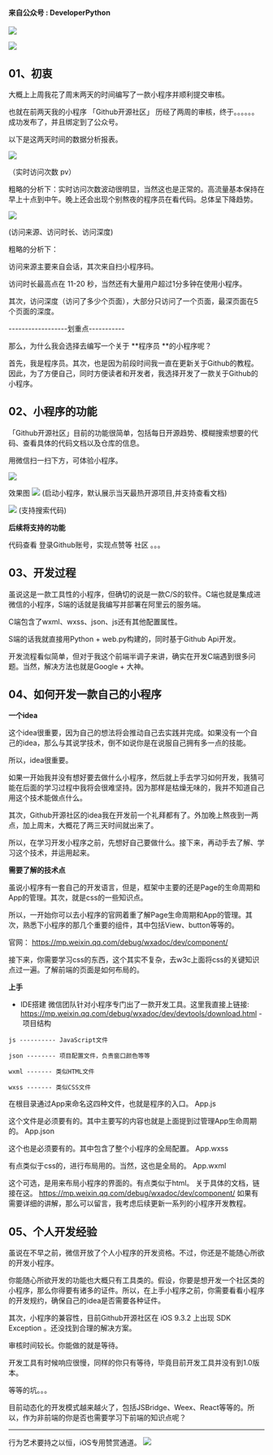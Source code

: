 #### 来自公众号 : DeveloperPython
![](http://upload-images.jianshu.io/upload_images/4653472-b61ffc02ee6e4db5?imageMogr2/auto-orient/strip%7CimageView2/2/w/1240)

![](http://upload-images.jianshu.io/upload_images/4653472-92c6e0096c11c841.png?imageMogr2/auto-orient/strip%7CimageView2/2/w/1240)


## 01、初衷 

大概上上周我花了周末两天的时间编写了一款小程序并顺利提交审核。

也就在前两天我的小程序 「Github开源社区」 历经了两周的审核，终于。。。。。。成功发布了，并且绑定到了公众号。 

以下是这两天时间的数据分析报表。


![](http://upload-images.jianshu.io/upload_images/4653472-5db25e9b492954ec.png?imageMogr2/auto-orient/strip%7CimageView2/2/w/1240)

（实时访问次数 pv）

粗略的分析下：实时访问次数波动很明显，当然这也是正常的。高流量基本保持在早上十点到中午。晚上还会出现个别熬夜的程序员在看代码。总体呈下降趋势。


![](http://upload-images.jianshu.io/upload_images/4653472-4bab8d746061c759.png?imageMogr2/auto-orient/strip%7CimageView2/2/w/1240)

(访问来源、访问时长、访问深度)

粗略的分析下：

访问来源主要来自会话，其次来自扫小程序码。

访问时长最高点在 11-20 秒，当然还有大量用户超过1分多钟在使用小程序。

其次，访问深度（访问了多少个页面），大部分只访问了一个页面，最深页面在5个页面的深度。

------------------划重点-----------

那么，为什么我会选择去编写一个关于 **程序员 **的小程序呢？

首先，我是程序员。其次，也是因为前段时间我一直在更新关于Github的教程。因此，为了方便自己，同时方便读者和开发者，我选择开发了一款关于Github的小程序。 

## 02、小程序的功能

「Github开源社区」目前的功能很简单，包括每日开源趋势、模糊搜索想要的代码、查看具体的代码文档以及仓库的信息。

用微信扫一扫下方，可体验小程序。

![](http://upload-images.jianshu.io/upload_images/4653472-90ad79d09f150843.jpg?imageMogr2/auto-orient/strip%7CimageView2/2/w/1240)

效果图
![](https://github.com/xiyouMc/GithubTrending/blob/master/img/start.gif?raw=true)
(启动小程序，默认展示当天最热开源项目,并支持查看文档)

![](https://github.com/xiyouMc/GithubTrending/blob/master/img/WebHubGif.gif?raw=true)
(支持搜索代码)

**后续将支持的功能**

代码查看
登录Github账号，实现点赞等
社区
。。。

## 03、开发过程

虽说这是一款工具性的小程序，但确切的说是一款C/S的软件。C端也就是集成进微信的小程序，S端的话就是我编写并部署在阿里云的服务端。

C端包含了wxml、wxss、json、js还有其他配置属性。

S端的话我就直接用Python + web.py构建的，同时基于Github Api开发。

开发流程看似简单，但对于我这个前端半调子来讲，确实在开发C端遇到很多问题。当然，解决方法也就是Google + 大神。

## 04、如何开发一款自己的小程序

**一个idea**

这个idea很重要，因为自己的想法将会推动自己去实践并完成。如果没有一个自己的idea，那么与其说学技术，倒不如说你是在说服自己拥有多一点的技能。

所以，idea很重要。

如果一开始我并没有想好要去做什么小程序，然后就上手去学习如何开发，我猜可能在后面的学习过程中我将会很难坚持。因为那样是枯燥无味的，我并不知道自己用这个技术能做点什么。

其次，Github开源社区的idea我在开发前一个礼拜都有了。外加晚上熬夜到一两点，加上周末，大概花了两三天时间就出来了。

所以，在学习开发小程序之前，先想好自己要做什么。接下来，再动手去了解、学习这个技术，并运用起来。

**需要了解的技术点**

虽说小程序有一套自己的开发语言，但是，框架中主要的还是Page的生命周期和App的管理。其次，就是css的一些知识点。

所以，一开始你可以去小程序的官网着重了解Page生命周期和App的管理。其次，熟悉下小程序的那几个重要的组件，其中包括View、button等等的。

官网：
https://mp.weixin.qq.com/debug/wxadoc/dev/component/

接下来，你需要学习css的东西，这个其实不复杂，去w3c上面将css的关键知识点过一遍。了解前端的页面是如何布局的。

**上手**

- IDE搭建
微信团队针对小程序专门出了一款开发工具。这里我直接上链接:
https://mp.weixin.qq.com/debug/wxadoc/dev/devtools/download.html
- 项目结构

```
js ---------- JavaScript文件

json -------- 项目配置文件，负责窗口颜色等等

wxml ------- 类似HTML文件

wxss ------- 类似CSS文件

```

在根目录通过App来命名这四种文件，也就是程序的入口。
App.js

这个文件是必须要有的。其中主要写的内容也就是上面提到过管理App生命周期的。
App.json

这个也是必须要有的。其中包含了整个小程序的全局配置。
App.wxss

有点类似于css的，进行布局用的。当然，这也是全局的。
App.wxml

这个可选，是用来布局小程序的界面的。有点类似于html。
关于具体的文档，链接在这。
https://mp.weixin.qq.com/debug/wxadoc/dev/component/
如果有需要详细的讲解，那么可以留言，我考虑后续更新一系列的小程序开发教程。

## 05、个人开发经验

虽说在不早之前，微信开放了个人小程序的开发资格。不过，你还是不能随心所欲的开发小程序。

你能随心所欲开发的功能也大概只有工具类的。假设，你要是想开发一个社区类的小程序，那么你得要有诸多的证件。所以，在上手小程序之前，你需要看看小程序的开发规约，确保自己的idea是否需要各种证件。

其次，小程序的兼容性，目前Github开源社区在 iOS 9.3.2 上出现 SDK Exception 。还没找到合理的解决方案。

审核时间较长。你能做的就是等待。

开发工具有时候响应很慢，同样的你只有等待，毕竟目前开发工具并没有到1.0版本。

等等的坑。。。

目前动态化的开发模式越来越火了，包括JSBridge、Weex、React等等的。所以，作为非前端的你是否也需要学习下前端的知识点呢？

-----
行为艺术要持之以恒，iOS专用赞赏通道。
![](http://upload-images.jianshu.io/upload_images/4653472-2fa6f51658dee088?imageMogr2/auto-orient/strip%7CimageView2/2/w/1240)
